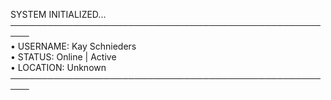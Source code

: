 SYSTEM INITIALIZED...  
─────────────────────────────────────────────────────  
• USERNAME:   Kay Schnieders  
• STATUS:     Online | Active  
• LOCATION:   Unknown  
─────────────────────────────────────────────────────  
